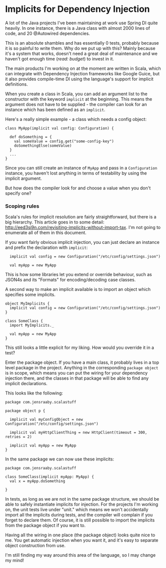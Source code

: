 # Implicits for Dependency Injection

A lot of the Java projects I've been maintaining at work use Spring DI quite heavily.
In one instance, there is a Java class with almost 2000 lines of code, and 20 @Autowired dependencies.

This is an absolute shambles and has essentially 0 tests, probably because it is so painful to write them.
Why do we put up with this? Mainly because it's a system that works, doesn't need a great deal of maintenance and we haven't got enough time (*read: budget*) to invest in it.

The main products I'm working on at the moment are written in Scala, which can integrate with Dependency Injection frameworks like Google Guice, but it also provides compile-time DI using the language's support for implicit definitions.

When you create a class in Scala, you can add an argument list to the constructor with the keyword ``implicit`` at the beginning. This means the argument does not have to be supplied - the compiler can look for an instance which has been defined as an `implicit`.

Here's a really simple example - a class which needs a config object:

```
class MyApp(implicit val config: Configuration) {

  def doSomething = {
    val someValue = config.get("some-config-key")
    doSomethingElse(someValue)
  }
  ...
}
```

Since you can still create an instance of `MyApp` and pass in a `Configuration` instance, you haven't lost anything in terms of testability by using the implicit argument.

But how does the compiler look for and choose a value when you don't specify one?

### Scoping rules
Scala's rules for implicit resolution are fairly straightforward, but there is a big hierarchy.
This article goes in to some detail:
http://eed3si9n.com/revisiting-implicits-without-import-tax. I'm not going to enumerate all of them in this document.

If you want fairly obvious implicit injection, you can just declare an instance and prefix the declaration with `implicit`:
```
  implicit val config = new Configuration("/etc/config/settings.json")

  val myApp = new MyApp
```

This is how some libraries let you extend or override behaviour, such as JSON4s and its "Formats" for encoding/decoding case classes.

A second way to make an implicit available is to import an object which specifies some implicits.

```
object MyImplicits {
  implicit val config = new Configuration("/etc/config/settings.json")
}

class SomeClass {
  import MyImplicits._

  val myApp = new MyApp
}
```

This still looks a little explicit for my liking. How would you override it in a test?

Enter the package object. If you have a main class, it probably lives in a top level package in the project. Anything in the corresponding `package object` is in scope, which means you can put the wiring for your dependency injection there, and the classes in that package will be able to find any implicit declarations.

This looks like the following:
```
package com.jensraaby.scalastuff

package object p {

  implicit val myConfigObject = new Configuration("/etc/config/settings.json")

  implicit val myHttpClientThing = new HttpClient(timeout = 300, retries = 2)

  implicit val myApp = new MyApp
}
```
In the same package we can now use these implicits:
```
package com.jensraaby.scalastuff

class SomeClass(implicit myApp: MyApp) {
  val x = myApp.doSomething

}
```

In tests, as long as we are not in the same package structure, we should be able to safely instantiate implicits for injection.
For the projects I'm working on, the unit tests live under "unit." which means we won't accidentally import all the implicits during tests, and the compiler will complain if you forget to declare them. Of course, it is still possible to import the implicits from the package object if you want to.

Having all the wiring in one place (the package object) looks quite nice to me. You get automatic injection when you want it, and it's easy to separate object construction from use.

I'm still finding my way around this area of the language, so I may change my mind!
